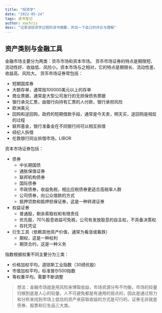 ```yaml
---
title: "投资学"
date: "2022-05-24"
tags: 读书笔记
author: xwchris
desc: "记录读投资学过程的读书摘要，并加一下自己的评论与理解"
---
```


## 资产类别与金融工具
金融市场主要分为两类：货币市场和资本市场。
货币市场证券的特点是期限短、流动性好、收益低、风险小。资本市场与之相对，它的特点是期限长、流动性差、收益高、风险大。
货币市场证券常包括：
- 短期国库券
- 大额存单，通常指100000美元以上的存单
- 商业票据，通常是大型公司发行的无担保债务票据
- 银行承兑汇票，由银行向持有汇票的人付款，银行承担风险
- 欧洲美元
- 回购和逆回购，政府的短期借款手段，通常是今天卖，明天买，逆回购是相反的过程
- 联邦基金，银行准备金在不同银行间可以相互拆借
- 经纪人拆借
- 伦敦银行同业拆借市场，LIBOR

资本市场证券包括：
- 债券
  - 中长期国债
  - 通胀保值证券
  - 联邦机构债券
  - 国际债券
  - 市政债券，收益免税，相比应税债券更适合高税率人群
  - 公司债券，向公众借款的方式
  - 抵押贷款和抵押担保证券，这是一种转递证券
- 权益证券
  - 普通股，剩余索取权和有限责任
  - 优先股，70%股息收益可免税，公司有发放股息的自主权，不具备决策权
  - 存托凭证
- 衍生工具（依赖其他资产价值，通常为看涨或看跌）
  - 期权，这是一种权利
  - 期货合约，这是一种义务

指数根据权重不同主要分为三类：
- 价格加权平均，道琼斯工业指数（30绩优股）
- 市值加权平均，标准普尔500指数
- 等权重平均，需要不断调整

> 想法：金融市场就是用风险来博取收益，市场资源分布不均衡，市场的较量归根到底是人心的较量，人不可避免都是有通用的弱点的，因此是通过努力和分析来找到市场上低估的资产来获取收益的方式是可行的。证券无非就是债券、股票和衍生品三大类。




